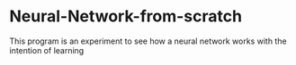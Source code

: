# Neural-Network-from-scratch
This program is an experiment to see how a neural network works with the intention of learning
